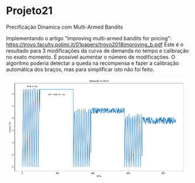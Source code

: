# Projeto21
Precificação Dinamica com Multi-Armed Bandits

Implementando o artigo "Improving multi-armed bandits for pricing":
https://trovo.faculty.polimi.it/01papers/trovo2018improving_b.pdf
Este é o resultado para 3 modificações da curva de demanda no tempo e calibração no exato momento.
É possível aumentar o número de modificações. O algoritmo poderia detectar a queda na recompensa e
fazer a calibração automática dos braços, mas para simplificar isto não foi feito.


![Recompensa no tempo](https://github.com/rodfloripa/Projeto21/blob/main/img.png?raw=true)
